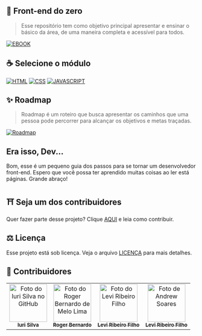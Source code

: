 ## 🚀 Front-end do zero

> Esse repositório tem como objetivo principal apresentar e ensinar o básico da área, de uma maneira completa e acessível para todos.

[![EBOOK](https://img.shields.io/badge/BAIXAR%20EBOOK%20-%23323330.svg?&style=for-the-badge&logo=EBOOK&logoColor=black&color=0000FF)](https://drive.google.com/file/d/1-xmqbF8rh_vv1t7ncavfNcCo8e86vg8C/view)

## ☕ Selecione o módulo

[![HTML](https://img.shields.io/badge/html%20-%23323330.svg?&style=for-the-badge&logo=html&logoColor=black&color=FF8000)](https://github.com/iuricode/ensinando-frontend/blob/main/modulos/html/html.br.md)
[![CSS](https://img.shields.io/badge/css%20-%23323330.svg?&style=for-the-badge&logo=css&logoColor=black&color=2E64FE)](https://github.com/iuricode/ensinando-frontend/blob/main/modulos/css/CSS.br.md)
[![JAVASCRIPT](https://img.shields.io/badge/javascript%20-%23323330.svg?&style=for-the-badge&logo=css&logoColor=black&color=FFFF00)](https://github.com/iuricode/ensinando-frontend/blob/main/modulos/javascript/javascript.br.md)

## ✨ Roadmap
> Roadmap é um roteiro que busca apresentar os caminhos que uma pessoa pode percorrer para alcançar os objetivos e metas traçadas.

[![Roadmap](https://img.shields.io/badge/Roadmap%20-%23323330.svg?&style=for-the-badge&logo=Roadmap&logoColor=black&color=DF01A5)](https://github.com/iuricode/ensinando-frontend/blob/main/modulos/roadmap/roadmap.md)

## Era isso, Dev...

Bom, esse é um pequeno guia dos passos para se tornar um desenvolvedor front-end. Espero que você possa ter aprendido muitas coisas ao ler está páginas. Grande abraço!


## ⛩ Seja um dos contribuidores

Quer fazer parte desse projeto? Clique [AQUI](CONTRIBUTING.md) e leia como contribuir.

## ⚖ Licença

Esse projeto está sob licença. Veja o arquivo [LICENÇA](LICENSE.md) para mais detalhes.


## 🌈 Contribuidores

<table>
  <tr>
    <td align="center">
      <a href="https://github.com/iuricode">
        <img src="https://avatars3.githubusercontent.com/u/31936044" width="100px;" alt="Foto do Iuri Silva no GitHub"/><br>
        <sub>
          <b>Iuri Silva</b>
        </sub>
      </a>
    </td>
    <td align="center">
      <a href="https://github.com/rbmelolima">
        <img src="https://avatars2.githubusercontent.com/u/48859060" width="100px;" alt="Foto do Roger Bernardo de Melo Lima"/><br>
        <sub>
          <b>Roger Bernardo</b>
        </sub>
      </a>
    </td>
    <td align="center">
      <a href="https://github.com/LeviRibeiroFilho">
        <img src="https://avatars0.githubusercontent.com/u/67472341" width="100px;" alt="Foto do Levi Ribeiro Filho"/><br>
        <sub>
          <b>Levi Ribeiro Filho</b>
        </sub>
      </a>
    </td>
     <td align="center">
      <a href="https://github.com/Andrewsoares15">
        <img src="https://photos.app.goo.gl/4zfEo94wLmusdAkR9" width="100px;" alt="Foto de Andrew Soares"/><br>
        <sub>
          <b>Levi Ribeiro Filho</b>
        </sub>
      </a>
    </td>
  </tr>  
</table>
